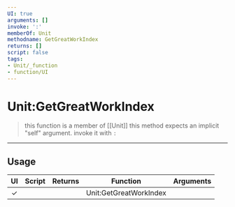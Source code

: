 ```yaml
---
UI: true
arguments: []
invoke: ':'
memberOf: Unit
methodname: GetGreatWorkIndex
returns: []
script: false
tags:
- Unit/_function
- function/UI
---
```

# Unit:GetGreatWorkIndex
> this function is a member of [[Unit]]
> this method expects an implicit "self" argument. invoke it with `:`
-----
## Usage
|  UI | Script | Returns | Function | Arguments |
|:---:|:------:|-------:|:--------:|:---------|
|✓| ||Unit:GetGreatWorkIndex||
